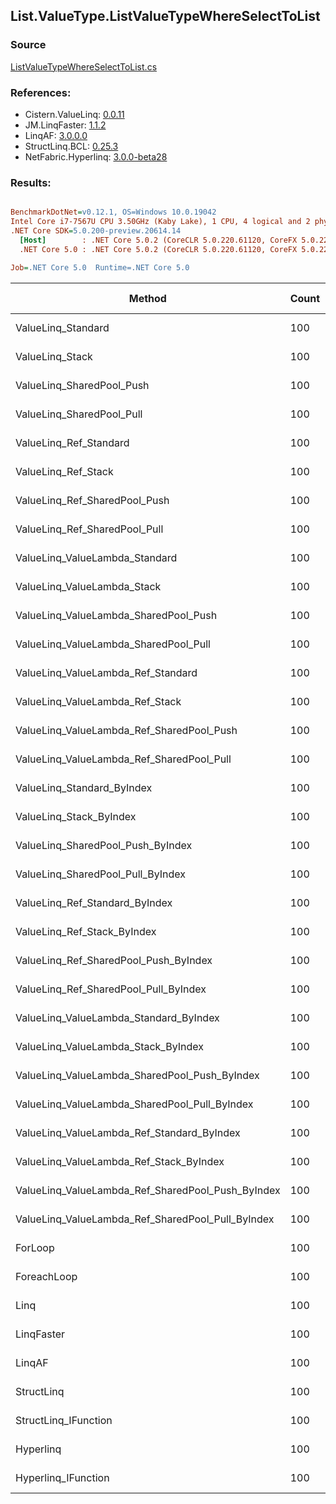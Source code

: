 ﻿## List.ValueType.ListValueTypeWhereSelectToList

### Source
[ListValueTypeWhereSelectToList.cs](../LinqBenchmarks/List/ValueType/ListValueTypeWhereSelectToList.cs)

### References:
- Cistern.ValueLinq: [0.0.11](https://www.nuget.org/packages/Cistern.ValueLinq/0.0.11)
- JM.LinqFaster: [1.1.2](https://www.nuget.org/packages/JM.LinqFaster/1.1.2)
- LinqAF: [3.0.0.0](https://www.nuget.org/packages/LinqAF/3.0.0.0)
- StructLinq.BCL: [0.25.3](https://www.nuget.org/packages/StructLinq.BCL/0.25.3)
- NetFabric.Hyperlinq: [3.0.0-beta28](https://www.nuget.org/packages/NetFabric.Hyperlinq/3.0.0-beta28)

### Results:
``` ini

BenchmarkDotNet=v0.12.1, OS=Windows 10.0.19042
Intel Core i7-7567U CPU 3.50GHz (Kaby Lake), 1 CPU, 4 logical and 2 physical cores
.NET Core SDK=5.0.200-preview.20614.14
  [Host]        : .NET Core 5.0.2 (CoreCLR 5.0.220.61120, CoreFX 5.0.220.61120), X64 RyuJIT
  .NET Core 5.0 : .NET Core 5.0.2 (CoreCLR 5.0.220.61120, CoreFX 5.0.220.61120), X64 RyuJIT

Job=.NET Core 5.0  Runtime=.NET Core 5.0  

```
|                                            Method | Count |       Mean |    Error |   StdDev | Ratio | RatioSD |  Gen 0 | Gen 1 | Gen 2 | Allocated |
|-------------------------------------------------- |------ |-----------:|---------:|---------:|------:|--------:|-------:|------:|------:|----------:|
|                                ValueLinq_Standard |   100 | 2,025.4 ns | 18.86 ns | 16.72 ns |  2.03 |    0.03 | 2.4414 |     - |     - |   4.99 KB |
|                                   ValueLinq_Stack |   100 | 1,822.9 ns | 16.01 ns | 14.98 ns |  1.82 |    0.02 | 0.9823 |     - |     - |   2.01 KB |
|                         ValueLinq_SharedPool_Push |   100 | 2,203.6 ns | 21.08 ns | 18.69 ns |  2.20 |    0.02 | 0.9804 |     - |     - |   2.01 KB |
|                         ValueLinq_SharedPool_Pull |   100 | 2,169.7 ns | 12.76 ns | 11.93 ns |  2.17 |    0.02 | 0.9804 |     - |     - |   2.01 KB |
|                            ValueLinq_Ref_Standard |   100 | 1,879.0 ns | 10.34 ns |  9.67 ns |  1.88 |    0.02 | 2.4414 |     - |     - |   4.99 KB |
|                               ValueLinq_Ref_Stack |   100 | 2,834.8 ns | 13.62 ns | 12.07 ns |  2.84 |    0.03 | 0.9823 |     - |     - |   2.01 KB |
|                     ValueLinq_Ref_SharedPool_Push |   100 | 2,194.4 ns |  5.58 ns |  4.66 ns |  2.20 |    0.02 | 0.9804 |     - |     - |   2.01 KB |
|                     ValueLinq_Ref_SharedPool_Pull |   100 | 2,076.2 ns |  9.36 ns |  8.76 ns |  2.08 |    0.02 | 0.9804 |     - |     - |   2.01 KB |
|                    ValueLinq_ValueLambda_Standard |   100 | 1,524.3 ns |  7.93 ns |  7.03 ns |  1.52 |    0.02 | 2.4433 |     - |     - |   4.99 KB |
|                       ValueLinq_ValueLambda_Stack |   100 | 1,800.3 ns |  9.94 ns |  8.81 ns |  1.80 |    0.02 | 0.9823 |     - |     - |   2.01 KB |
|             ValueLinq_ValueLambda_SharedPool_Push |   100 | 1,797.9 ns |  9.49 ns |  8.41 ns |  1.80 |    0.02 | 0.9823 |     - |     - |   2.01 KB |
|             ValueLinq_ValueLambda_SharedPool_Pull |   100 | 1,991.5 ns | 10.48 ns |  9.29 ns |  1.99 |    0.02 | 0.9804 |     - |     - |   2.01 KB |
|                ValueLinq_ValueLambda_Ref_Standard |   100 | 1,283.9 ns | 11.23 ns |  9.96 ns |  1.28 |    0.01 | 2.4433 |     - |     - |   4.99 KB |
|                   ValueLinq_ValueLambda_Ref_Stack |   100 | 1,544.5 ns | 10.10 ns |  8.44 ns |  1.55 |    0.02 | 0.9823 |     - |     - |   2.01 KB |
|         ValueLinq_ValueLambda_Ref_SharedPool_Push |   100 | 1,535.5 ns |  7.03 ns |  6.57 ns |  1.53 |    0.01 | 0.9823 |     - |     - |   2.01 KB |
|         ValueLinq_ValueLambda_Ref_SharedPool_Pull |   100 | 1,808.5 ns | 12.80 ns | 11.97 ns |  1.81 |    0.02 | 0.9823 |     - |     - |   2.01 KB |
|                        ValueLinq_Standard_ByIndex |   100 | 1,703.3 ns | 12.92 ns | 11.45 ns |  1.70 |    0.02 | 2.4433 |     - |     - |   4.99 KB |
|                           ValueLinq_Stack_ByIndex |   100 | 1,384.2 ns |  5.90 ns |  5.23 ns |  1.38 |    0.01 | 0.9823 |     - |     - |   2.01 KB |
|                 ValueLinq_SharedPool_Push_ByIndex |   100 | 1,975.2 ns | 10.33 ns |  9.66 ns |  1.97 |    0.02 | 0.9804 |     - |     - |   2.01 KB |
|                 ValueLinq_SharedPool_Pull_ByIndex |   100 | 1,658.5 ns |  9.13 ns |  8.10 ns |  1.66 |    0.02 | 0.9823 |     - |     - |   2.01 KB |
|                    ValueLinq_Ref_Standard_ByIndex |   100 | 1,587.9 ns | 14.82 ns | 13.86 ns |  1.59 |    0.01 | 2.4433 |     - |     - |   4.99 KB |
|                       ValueLinq_Ref_Stack_ByIndex |   100 | 1,264.0 ns |  6.20 ns |  5.49 ns |  1.26 |    0.01 | 0.9823 |     - |     - |   2.01 KB |
|             ValueLinq_Ref_SharedPool_Push_ByIndex |   100 | 1,833.4 ns |  5.35 ns |  4.75 ns |  1.83 |    0.02 | 0.9823 |     - |     - |   2.01 KB |
|             ValueLinq_Ref_SharedPool_Pull_ByIndex |   100 | 1,583.2 ns |  9.21 ns |  7.69 ns |  1.58 |    0.02 | 0.9823 |     - |     - |   2.01 KB |
|            ValueLinq_ValueLambda_Standard_ByIndex |   100 | 1,271.1 ns | 14.23 ns | 11.89 ns |  1.27 |    0.02 | 2.4433 |     - |     - |   4.99 KB |
|               ValueLinq_ValueLambda_Stack_ByIndex |   100 | 1,389.2 ns | 12.28 ns | 10.89 ns |  1.39 |    0.02 | 0.9823 |     - |     - |   2.01 KB |
|     ValueLinq_ValueLambda_SharedPool_Push_ByIndex |   100 | 1,493.5 ns |  9.20 ns |  8.16 ns |  1.49 |    0.02 | 0.9823 |     - |     - |   2.01 KB |
|     ValueLinq_ValueLambda_SharedPool_Pull_ByIndex |   100 | 1,506.0 ns |  7.05 ns |  5.89 ns |  1.51 |    0.02 | 0.9823 |     - |     - |   2.01 KB |
|        ValueLinq_ValueLambda_Ref_Standard_ByIndex |   100 | 1,247.7 ns | 11.55 ns | 10.24 ns |  1.25 |    0.02 | 2.4433 |     - |     - |   4.99 KB |
|           ValueLinq_ValueLambda_Ref_Stack_ByIndex |   100 | 1,185.9 ns |  3.73 ns |  3.31 ns |  1.19 |    0.01 | 0.9823 |     - |     - |   2.01 KB |
| ValueLinq_ValueLambda_Ref_SharedPool_Push_ByIndex |   100 | 1,491.8 ns | 12.95 ns | 11.48 ns |  1.49 |    0.02 | 0.9823 |     - |     - |   2.01 KB |
| ValueLinq_ValueLambda_Ref_SharedPool_Pull_ByIndex |   100 | 1,365.4 ns |  9.96 ns |  8.83 ns |  1.37 |    0.02 | 0.9823 |     - |     - |   2.01 KB |
|                                           ForLoop |   100 | 1,000.5 ns | 10.03 ns |  9.38 ns |  1.00 |    0.00 | 2.4433 |     - |     - |   4.99 KB |
|                                       ForeachLoop |   100 | 1,239.7 ns | 13.61 ns | 12.06 ns |  1.24 |    0.01 | 2.4433 |     - |     - |   4.99 KB |
|                                              Linq |   100 | 1,421.2 ns |  9.01 ns |  7.99 ns |  1.42 |    0.01 | 2.5768 |     - |     - |   5.27 KB |
|                                        LinqFaster |   100 | 1,610.5 ns |  5.43 ns |  4.81 ns |  1.61 |    0.02 | 3.4237 |     - |     - |      7 KB |
|                                            LinqAF |   100 | 2,707.7 ns | 17.35 ns | 16.23 ns |  2.71 |    0.03 | 2.4414 |     - |     - |   4.99 KB |
|                                        StructLinq |   100 | 1,346.8 ns |  7.24 ns |  6.77 ns |  1.35 |    0.02 | 1.0319 |     - |     - |   2.11 KB |
|                              StructLinq_IFunction |   100 |   981.3 ns |  9.67 ns |  9.05 ns |  0.98 |    0.01 | 0.9823 |     - |     - |   2.01 KB |
|                                         Hyperlinq |   100 | 1,528.1 ns | 11.71 ns | 10.38 ns |  1.53 |    0.02 | 1.0166 |     - |     - |   2.08 KB |
|                               Hyperlinq_IFunction |   100 | 1,106.0 ns |  5.43 ns |  4.81 ns |  1.11 |    0.01 | 1.0166 |     - |     - |   2.08 KB |
